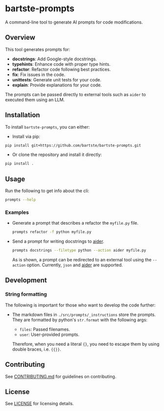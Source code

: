# bartste-prompts

A command-line tool to generate AI prompts for code modifications.

## Overview

This tool generates prompts for:

- **docstrings**: Add Google-style docstrings.
- **typehints**: Enhance code with proper type hints.
- **refactor**: Refactor code following best practices.
- **fix**: Fix issues in the code.
- **unittests**: Generate unit tests for your code.
- **explain**: Provide explanations for your code.

The prompts can be passed directly to external tools such as `aider` to executed
them using an LLM.

## Installation

To install `bartste-prompts`, you can either:

- Install via pip:

```bash
pip install git+https://github.com/bartste/bartste-prompts.git
```

- Or clone the repository and install it directly:

```bash
pip install .
```

## Usage

Run the following to get info about the cli:

```bash
prompts --help
```

### Examples

- Generate a prompt that describes a refactor the `myfile.py` file.

  ```bash
  prompts refactor -f python myfile.py
  ```

- Send a prompt for writing docstrings to [aider](https://github.com/paul-gauthier/aider).

  ```bash
  prompts docstrings --filetype python --action aider myfile.py
  ```

  As is shown, a prompt can be redirected to an external tool using the `--action` option. Currently, `json` and [aider](https://github.com/paul-gauthier/aider) are supported.

## Development

### String formatting

The following is important for those who want to develop the code further:

- The markdown files in `./src/prompts/_instructions` store the prompts. They are
  formatted by python's `str.format` with the following args:

  - `files`: Passed filenames.
  - `user`: User-provided prompts.

  Therefore, when you need a literal `{}`, you need to escape them by using
  double braces, i.e. `{{}}`.

## Contributing

See [CONTRIBUTING.md](CONTRIBUTING.md) for guidelines on contributing.

## License

See [LICENSE](LICENSE) for licensing details.

